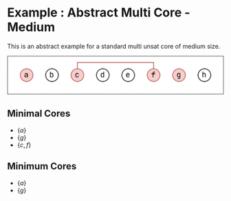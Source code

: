 # Example : Abstract Multi Core - Medium

This is an abstract example for a standard multi unsat core of medium size.

![](abstract_multi_core_medium.jpg)

## Minimal Cores

+ $\lbrace a \rbrace$
+ $\lbrace g \rbrace$
+ $\lbrace c, f \rbrace$

## Minimum Cores

+ $\lbrace a \rbrace$
+ $\lbrace g \rbrace$